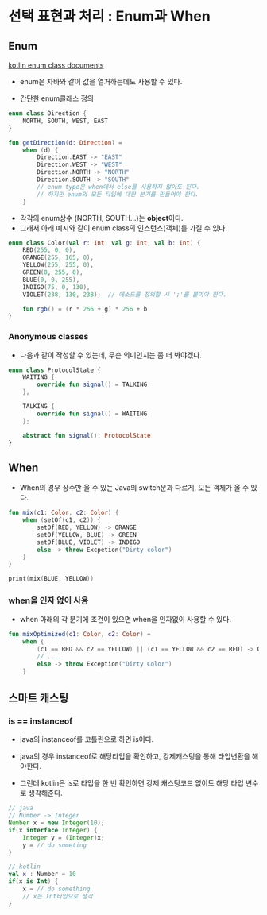 # 선택 표현과 처리 : Enum과 When

## Enum

[kotlin enum class documents](https://kotlinlang.org/docs/enum-classes.html)

- enum은 자바와 같이 값을 열거하는데도 사용할 수 있다.

- 간단한 enum클래스 정의

```kotlin
enum class Direction {
    NORTH, SOUTH, WEST, EAST
}

fun getDirection(d: Direction) =
    when (d) {
        Direction.EAST -> "EAST"
        Direction.WEST -> "WEST"
        Direction.NORTH -> "NORTH"
        Direction.SOUTH -> "SOUTH"
        // enum type은 when에서 else를 사용하지 않아도 된다.
        // 하지만 enum의 모든 타입에 대한 분기를 만들어야 한다.
    }
```

- 각각의 enum상수 (NORTH, SOUTH...)는 **object**이다.
- 그래서 아래 예시와 같이 enum class의 인스턴스(객체)를 가질 수 있다.

```kotlin
enum class Color(val r: Int, val g: Int, val b: Int) {
    RED(255, 0, 0),
    ORANGE(255, 165, 0),
    YELLOW(255, 255, 0),
    GREEN(0, 255, 0),
    BLUE(0, 0, 255),
    INDIGO(75, 0, 130),
    VIOLET(238, 130, 238);  // 메소드를 정의할 시 ';'를 붙여야 한다.

    fun rgb() = (r * 256 + g) * 256 + b
}
```

### Anonymous classes

- 다음과 같이 작성할 수 있는데, 무슨 의미인지는 좀 더 봐야겠다.

```kotlin
enum class ProtocolState {
    WAITING {
        override fun signal() = TALKING
    },

    TALKING {
        override fun signal() = WAITING
    };

    abstract fun signal(): ProtocolState
}
```

## When

- When의 경우 상수만 올 수 있는 Java의 switch문과 다르게, 모든 객체가 올 수 있다.

```kotlin
fun mix(c1: Color, c2: Color) {
    when (setOf(c1, c2)) {
        setOf(RED, YELLOW) -> ORANGE
        setOf(YELLOW, BLUE) -> GREEN
        setOf(BLUE, VIOLET) -> INDIGO
        else -> throw Excpetion("Dirty color")
    }
}

print(mix(BLUE, YELLOW))
```

### when을 인자 없이 사용

- when 아래의 각 분기에 조건이 있으면 when을 인자없이 사용할 수 있다.

```kotlin
fun mixOptimized(c1: Color, c2: Color) =
    when {
        (c1 == RED && c2 == YELLOW) || (c1 == YELLOW && c2 == RED) -> ORANGE
        // ....
        else -> throw Exception("Dirty Color")
    }
```


## 스마트 캐스팅

### is == instanceof

- java의 instanceof를 코틀린으로 하면 is이다.

- java의 경우 instanceof로 해당타입을 확인하고, 강제캐스팅을 통해 타입변환을 해야한다.

- 그런데 kotlin은 is로 타입을 한 번 확인하면 강제 캐스팅코드 없이도 해당 타입 변수로 생각해준다.

```java
// java
// Number -> Integer
Number x = new Integer(10);
if(x interface Integer) {
    Integer y = (Integer)x;
    y = // do someting
}
```

```kotlin
// kotlin
val x : Number = 10
if(x is Int) {
    x = // do something
    // x는 Int타입으로 생각
}
```